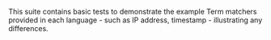 This suite contains basic tests to demonstrate the example Term matchers provided in each language - such as IP address, timestamp - illustrating any
differences.
